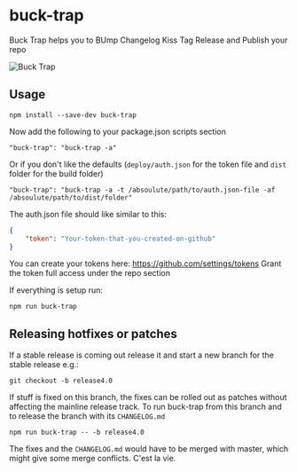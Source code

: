 # buck-trap
Buck Trap helps you to BUmp Changelog Kiss Tag Release and Publish your repo

![Buck Trap](http://orig04.deviantart.net/6358/f/2012/033/3/9/deer_sketches_by_redbuzzardart-d4ofk0z.jpg "Bucks by Nadia van der Donk")

## Usage

    npm install --save-dev buck-trap

Now add the following to your package.json scripts section

    "buck-trap": "buck-trap -a"

Or if you don't like the defaults (`deploy/auth.json` for the token file and `dist` folder for the build folder)

    "buck-trap": "buck-trap -a -t /absoulute/path/to/auth.json-file -af /absoulute/path/to/dist/folder"


The auth.json file should like similar to this:

```json
{
    "token": "Your-token-that-you-created-on-github"
}
```

You can create your tokens here: https://github.com/settings/tokens
Grant the token full access under the repo section

If everything is setup run:

    npm run buck-trap

## Releasing hotfixes or patches
If a stable release is coming out release it and start a new branch for the 
stable release e.g.:

	git checkout -b release4.0 

If stuff is fixed on this branch, the fixes can be rolled out as patches without 
affecting the mainline release track.
To run buck-trap from this branch and to release the branch with its `CHANGELOG.md`

	npm run buck-trap -- -b release4.0

The fixes and the `CHANGELOG.md` would have to be merged with master, which might 
give some merge conflicts. C'est la vie.


